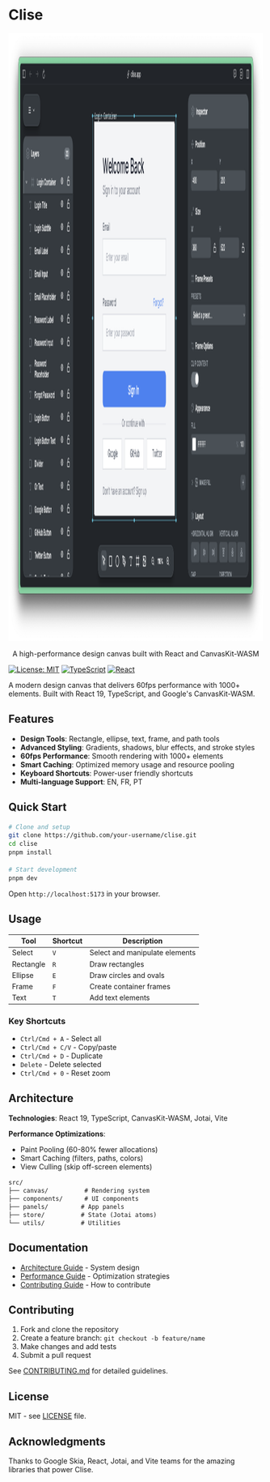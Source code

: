 # Clise

<div align="center">
  <img src=".github/assets/clise.png" alt="Clise Logo" width="1420" height="1200">
  <p>A high-performance design canvas built with React and CanvasKit-WASM</p>
</div>

[![License: MIT](https://img.shields.io/badge/License-MIT-yellow.svg)](https://opensource.org/licenses/MIT)
[![TypeScript](https://img.shields.io/badge/TypeScript-5.9-blue.svg)](https://www.typescriptlang.org/)
[![React](https://img.shields.io/badge/React-19-blue.svg)](https://reactjs.org/)

A modern design canvas that delivers 60fps performance with 1000+ elements. Built with React 19, TypeScript, and Google's CanvasKit-WASM.

## Features

- **Design Tools**: Rectangle, ellipse, text, frame, and path tools
- **Advanced Styling**: Gradients, shadows, blur effects, and stroke styles  
- **60fps Performance**: Smooth rendering with 1000+ elements
- **Smart Caching**: Optimized memory usage and resource pooling
- **Keyboard Shortcuts**: Power-user friendly shortcuts
- **Multi-language Support**: EN, FR, PT

## Quick Start

```bash
# Clone and setup
git clone https://github.com/your-username/clise.git
cd clise
pnpm install

# Start development
pnpm dev
```

Open `http://localhost:5173` in your browser.

## Usage

| Tool | Shortcut | Description |
|------|----------|-------------|
| Select | `V` | Select and manipulate elements |
| Rectangle | `R` | Draw rectangles |
| Ellipse | `E` | Draw circles and ovals |
| Frame | `F` | Create container frames |
| Text | `T` | Add text elements |

### Key Shortcuts
- `Ctrl/Cmd + A` - Select all
- `Ctrl/Cmd + C/V` - Copy/paste  
- `Ctrl/Cmd + D` - Duplicate
- `Delete` - Delete selected
- `Ctrl/Cmd + 0` - Reset zoom

## Architecture

**Technologies**: React 19, TypeScript, CanvasKit-WASM, Jotai, Vite

**Performance Optimizations**:
- Paint Pooling (60-80% fewer allocations)
- Smart Caching (filters, paths, colors)  
- View Culling (skip off-screen elements)

```
src/
├── canvas/          # Rendering system
├── components/      # UI components  
├── panels/         # App panels
├── store/          # State (Jotai atoms)
└── utils/          # Utilities
```

## Documentation

- [Architecture Guide](docs/ARCHITECTURE.md) - System design  
- [Performance Guide](docs/PERFORMANCE_OPTIMIZATIONS.md) - Optimization strategies
- [Contributing Guide](CONTRIBUTING.md) - How to contribute

## Contributing

1. Fork and clone the repository
2. Create a feature branch: `git checkout -b feature/name`
3. Make changes and add tests  
4. Submit a pull request

See [CONTRIBUTING.md](CONTRIBUTING.md) for detailed guidelines.

## License

MIT - see [LICENSE](LICENSE) file.

## Acknowledgments

Thanks to Google Skia, React, Jotai, and Vite teams for the amazing libraries that power Clise.
